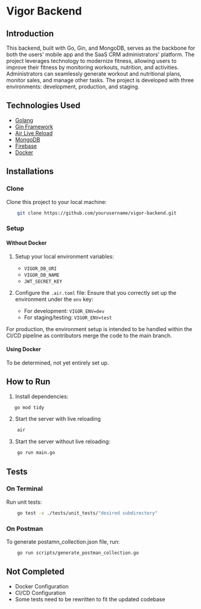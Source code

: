 # Vigor Backend

## Introduction

This backend, built with Go, Gin, and MongoDB, serves as the backbone for both the users' mobile app and the SaaS CRM administrators' platform. The project leverages technology to modernize fitness, allowing users to improve their fitness by monitoring workouts, nutrition, and activities. Administrators can seamlessly generate workout and nutritional plans, monitor sales, and manage other tasks. The project is developed with three environments: development, production, and staging.

## Technologies Used

- [Golang](https://golang.org/)
- [Gin Framework](https://gin-gonic.com/)
- [Air Live Reload](https://github.com/cosmtrek/air)
- [MongoDB](https://www.mongodb.com/)
- [Firebase](https://firebase.google.com/)
- [Docker](https://www.docker.com/)

## Installations

### Clone

Clone this project to your local machine:

```sh
    git clone https://github.com/yourusername/vigor-backend.git
```

### Setup

#### Without Docker

1. Setup your local environment variables:

   - `VIGOR_DB_URI`
   - `VIGOR_DB_NAME`
   - `JWT_SECRET_KEY`

2. Configure the `.air.toml` file:
   Ensure that you correctly set up the environment under the `env` key:
   - For development: `VIGOR_ENV=dev`
   - For staging/testing: `VIGOR_ENV=test`

For production, the environment setup is intended to be handled within the CI/CD pipeline as contributors merge the code to the main branch.

#### Using Docker

To be determined, not yet entirely set up.

## How to Run

1. Install dependencies:

```sh
   go mod tidy
```

2. Start the server with live reloading

```sh
    air
```

3. Start the server without live reloading:

```sh
    go run main.go
```

## Tests

### On Terminal

Run unit tests:

```sh
    go test -v ./tests/unit_tests/"desired subdirectory"
```

### On Postman

To generate postamn_collection.json file, run:

```sh
    go run scripts/generate_postman_collection.go
```

## Not Completed

- Docker Configuration
- CI/CD Configuration
- Some tests need to be rewritten to fit the updated codebase
